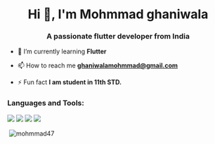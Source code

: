<h1 align="center">Hi 👋, I'm Mohmmad ghaniwala</h1>
<h3 align="center">A passionate flutter developer from India</h3>

- 🌱 I’m currently learning **Flutter**

- 📫 How to reach me **ghaniwalamohmmad@gmail.com**

- ⚡ Fun fact **I am student in 11th STD.**

<h3 align="left">Languages and Tools:</h3>
<!-- ![Visual Studio Code](https://img.shields.io/badge/Visual%20Studio%20Code-0078d7.svg?style=for-the-badge&logo=visual-studio-code&logoColor=white)
![Flutter](https://img.shields.io/badge/Flutter-%2302569B.svg?style=for-the-badge&logo=Flutter&logoColor=white)
![Dart](https://img.shields.io/badge/dart-%230175C2.svg?style=for-the-badge&logo=dart&logoColor=white)
![Firebase](https://img.shields.io/badge/firebase-%23039BE5.svg?style=for-the-badge&logo=firebase) -->
 <img src="https://img.shields.io/badge/Visual%20Studio%20Code-0078d7.svg?style=for-the-badge&logo=visual-studio-code&logoColor=white" />  
 
 <img src="https://img.shields.io/badge/Flutter-%2302569B.svg?style=for-the-badge&logo=Flutter&logoColor=white" />  
 
 <img src="https://img.shields.io/badge/dart-%230175C2.svg?style=for-the-badge&logo=dart&logoColor=white" />  
 <img src="https://img.shields.io/badge/firebase-%23039BE5.svg?style=for-the-badge&logo=firebase" />  
 
<p>&nbsp;<img align="center" src="https://github-readme-stats.vercel.app/api?username=mohmmad47&show_icons=true&locale=en" alt="mohmmad47" /></p>
